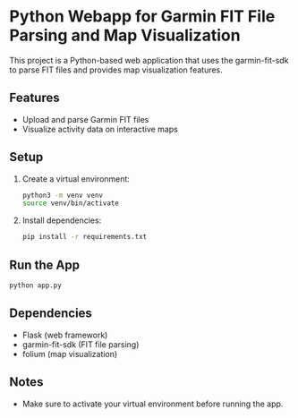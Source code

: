 # Python Webapp for Garmin FIT File Parsing and Map Visualization

This project is a Python-based web application that uses the garmin-fit-sdk to parse FIT files and provides map visualization features.

## Features
- Upload and parse Garmin FIT files
- Visualize activity data on interactive maps

## Setup
1. Create a virtual environment:
   ```zsh
   python3 -m venv venv
   source venv/bin/activate
   ```
2. Install dependencies:
   ```zsh
   pip install -r requirements.txt
   ```

## Run the App
```zsh
python app.py
```

## Dependencies
- Flask (web framework)
- garmin-fit-sdk (FIT file parsing)
- folium (map visualization)

## Notes
- Make sure to activate your virtual environment before running the app.

